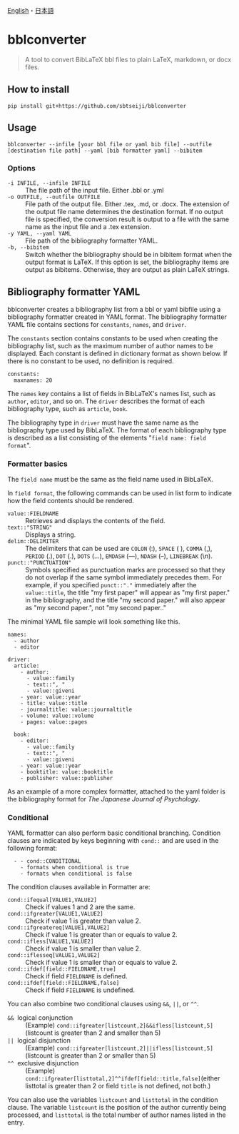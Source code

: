 [English](README.md)・[日本語](README.j.md)

# bblconverter

> A tool to convert BibLaTeX bbl files to plain LaTeX, markdown, or docx files. 



## How to install

```
pip install git+https://github.com/sbtseiji/bblconverter
```

## Usage

```
bblconverter --infile [your bbl file or yaml bib file] --outfile [destination file path] --yaml [bib formatter yaml] --bibitem
```

### Options
<dl>
  <dt ><code>-i INFILE, --infile INFILE</code></dt>
  <dd>The file path of the input file. Either .bbl or .yml</dd>
  <dt ><code>-o OUTFILE, --outfile OUTFILE</code></dt>
  <dd>File path of the output file. Either .tex, .md, or .docx. The extension of the output file name determines the destination format. If no output file is specified, the conversion result is output to a file with the same name as the input file and a .tex extension.</dd>
  <dt ><code>-y YAML, --yaml YAML</code></dt>
  <dd>File path of the bibliography formatter YAML.</dd>
  <dt ><code>-b, --bibitem</code></dt>
  <dd>Switch whether the bibliography should be in bibitem format when the output format is LaTeX. If this option is set, the bibliography items are output as bibitems. Otherwise, they are output as plain LaTeX strings.</dd>
</dl>

## Bibliography formatter YAML

bblconverter creates a bibliography list from a bbl or yaml bibfile using a bibliography formatter created in YAML format. The bibliography formatter YAML file contains sections for `constants`, `names`, and `driver`. 

The `constants` section contains constants to be used when creating the bibliography list, such as the maximum number of author names to be displayed. Each constant is defined in dictionary format as shown below. If there is no constant to be used, no definition is required.

```
constants:
  maxnames: 20
```

The `names` key contains a list of fields in BibLaTeX's names list, such as `author`, `editor`, and so on. The `driver` describes the format of each bibliography type, such as `article`, `book`.

The bibliography type in `driver` must have the same name as the bibliography type used by BibLaTeX. The format of each bibliography type is described as a list consisting of the elements "`field name: field format`".

### Formatter basics

The `field name` must be the same as the field name used in BibLaTeX.

In `field format`, the following commands can be used in list form to indicate how the field contents should be rendered.

<dl>
  <dt ><code>value::FIELDNAME</code></dt>
  <dd>Retrieves and displays the contents of the field.</dd>
  <dt ><code>text::"STRING"</code></dt>
  <dd>Displays a string.</dd>
  <dt ><code>delim::DELIMITER</code></dt>
  <dd>The delimiters that can be used are <code>COLON</code> (:), <code>SPACE</code> (&nbsp;), <code>COMMA</code> (,), <code>PERIOD</code> (.), <code>DOT</code> (.), <code>DOTS</code> (&hellip;), <code>EMDASH</code> (&mdash;), <code>NDASH</code> (&ndash;), <code>LINEBREAK</code> (\n). </dd>
  <dt ><code>punct::"PUNCTUATION"</code></dt>
  <dd>Symbols specified as punctuation marks are processed so that they do not overlap if the same symbol immediately precedes them. For example, if you specified <code>punct::"."</code> immediately after the <code>value::title</code>, the title "my first paper" will appear as "my first paper." in the bibliography, and the title "my second paper." will also appear as "my second paper.", not "my second paper.."</dd>
</dl>

The minimal YAML file sample will look something like this.

```
names:
  - author
  - editor

driver:
  article:
    - author:
      - value::family
      - text::", "
      - value::giveni
    - year: value::year
    - title: value::title
    - journaltitle: value::journaltitle
    - volume: value::volume
    - pages: value::pages

  book:
    - editor:
      - value::family
      - text::", "
      - value::giveni
    - year: value::year
    - booktitle: value::booktitle
    - publisher: value::publisher
```

As an example of a more complex formatter, attached to the yaml folder is the bibliography format for *The Japanese Journal of Psychology*.

### Conditional

YAML formatter can also perform basic conditional branching. Condition clauses are indicated by keys beginning with `cond::` and are used in the following format: 

```
  - - cond::CONDITIONAL
    - formats when conditional is true
    - formats when conditional is false
```

The condition clauses available in Formatter are:

<dl>
  <dt ><code>cond::ifequal[VALUE1,VALUE2]</code></dt>
  <dd>Check if values 1 and 2 are the same.</dd>
  <dt ><code>cond::ifgreater[VALUE1,VALUE2]</code></dt>
  <dd>Check if value 1 is greater than value 2.</dd>
  <dt ><code>cond::ifgreatereq[VALUE1,VALUE2]</code></dt>
  <dd>Check if value 1 is greater than or equals to value 2.</dd>
  <dt ><code>cond::ifless[VALUE1,VALUE2]</code></dt>
  <dd>Check if value 1 is smaller than value 2.</dd>
  <dt ><code>cond::iflesseq[VALUE1,VALUE2]</code></dt>
  <dd>Check if value 1 is smaller than or equals to value 2.</dd>
  <dt ><code>cond::ifdef[field::FIELDNAME,true]</code></dt>
  <dd>Check if field <code>FIELDNAME</code> is defined.</dd>
  <dt ><code>cond::ifdef[field::FIELDNAME,false]</code></dt>
  <dd>Check if field <code>FIELDNAME</code> is undefined.</dd>
</dl>

You can also combine two conditional clauses using `&&`, `||`, or `^^`.

<dl>
  <dt ><code>&&</code>&nbsp;&nbsp;logical conjunction</dt>
  <dd>(Example) <code>cond::ifgreater[listcount,2]&&ifless[listcount,5]</code>(listcount is greater than 2 and smaller than 5)</dd>
  <dt ><code>||</code>&nbsp;&nbsp;logical disjunction</dt>
  <dd>(Example) <code>cond::ifgreater[listcount,2]||ifless[listcount,5]</code>(listcount is greater than 2 or smaller than 5)</dd>
  <dt ><code>^^</code>&nbsp;&nbsp;exclusive disjunction</dt>
  <dd>(Example) <code>cond::ifgreater[listtotal,2]^^ifdef[field::title,false]</code>(either listtotal is greater than 2 or field <code>title</code> is not defined, not both.)</dd>
</dl>

You can also use the variables `listcount` and `listtotal` in the condition clause. The variable `listcount` is the position of the author currently being processed, and `listtotal` is the total number of author names listed in the entry.

